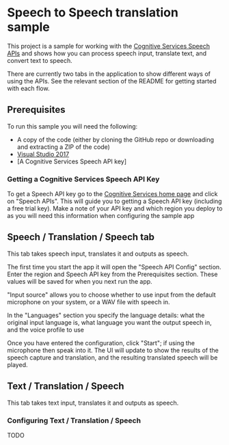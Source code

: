 # Speech to Speech translation sample

This project is a sample for working with the [Cognitive Services Speech APIs](https://azure.microsoft.com/en-gb/try/cognitive-services/) and shows how you can process speech input, translate text, and convert text to speech.

There are currently two tabs in the application to show different ways of using the APIs. See the relevant section of the README for getting started with each flow.

## Prerequisites

To run this sample you will need the following:

* A copy of the code (either by cloning the GitHub repo or downloading and extracting a ZIP of the code)
* [Visual Studio 2017](https://visualstudio.microsoft.com/vs/)
* [A Cognitive Services Speech API key]

### Getting a Cognitive Services Speech API Key

To get a Speech API key go to the  [Cognitive Services home page](https://azure.microsoft.com/en-gb/try/cognitive-services/) and click on "Speech APIs". This will guide you to getting a Speech API key (including a free trial key). Make a note of your API key and which region you deploy to as you will need this information when configuring the sample app

## Speech / Translation / Speech tab

This tab takes speech input, translates it and outputs as speech.

The first time you start the app it will open the "Speech API Config" section. Enter the region and Speech API key from the Prerequisites section. These values will be saved for when you next run the app.

"Input source" allows you to choose whether to use input from the default microphone on your system, or a WAV file with speech in.

In the "Languages" section you specify the language details: what the original input language is, what language you want the output speech in, and the voice profile to use

Once you have entered the configuration, click "Start"; if using the microphone then speak into it. The UI will update to show the results of the speech capture and translation, and the resulting translated speech will be played.

## Text / Translation / Speech

This tab takes text input, translates it and outputs as speech.

### Configuring Text / Translation / Speech

TODO